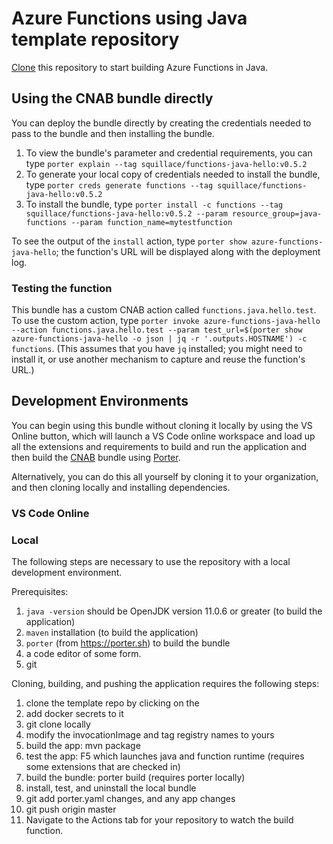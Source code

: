# Azure Functions using Java template repository

[Clone](https://help.github.com/en/github/creating-cloning-and-archiving-repositories/creating-a-repository-from-a-template) this repository to start building Azure Functions in Java. 

## Using the CNAB bundle directly

You can deploy the bundle directly by creating the credentials needed to pass to the bundle and then installing the bundle. 

1. To view the bundle's parameter and credential requirements, you can type `porter explain --tag squillace/functions-java-hello:v0.5.2` 
2. To generate your local copy of credentials needed to install the bundle, type `porter creds generate functions --tag squillace/functions-java-hello:v0.5.2`
3. To install the bundle, type `porter install -c functions --tag squillace/functions-java-hello:v0.5.2 --param resource_group=java-functions --param function_name=mytestfunction`

To see the output of the `install` action, type `porter show azure-functions-java-hello`; the function's URL will be displayed along with the deployment log.

### Testing the function

This bundle has a custom CNAB action called `functions.java.hello.test`. To use the custom action, type `porter invoke azure-functions-java-hello --action functions.java.hello.test --param test_url=$(porter show azure-functions-java-hello -o json | jq -r '.outputs.HOSTNAME') -c functions`. (This assumes that you have `jq` installed; you might need to install it, or use another mechanism to capture and reuse the function's URL.)

## Development Environments

You can begin using this bundle without cloning it locally by using the VS Online button, which will launch a VS Code online workspace and load up all the extensions and requirements to build and run the application and then build the [CNAB](https://cnab.io) bundle using [Porter](https://porter.sh).

Alternatively, you can do this all yourself by cloning it to your organization, and then cloning locally and installing dependencies.



### VS Code Online

### Local 

The following steps are necessary to use the repository with a local development environment. 

Prerequisites: 
1. `java -version` should be OpenJDK version 11.0.6 or greater (to build the application)
2. `maven` installation (to build the application)
3. `porter` (from https://porter.sh) to build the bundle
4. a code editor of some form.
5. git

Cloning, building, and pushing the application requires the following steps:

1. clone the template repo by clicking on the 
2. add docker secrets to it
3. git clone locally
4. modify the invocationImage and tag registry names to yours
5. build the app: mvn package
6. test the app: F5 which launches java and function runtime  (requires some extensions that are checked in)
7. build the bundle: porter build (requires porter locally)
8. install, test, and uninstall the local bundle
9. git add porter.yaml changes, and any app changes
10.	git push origin master
11.	Navigate to the Actions tab for your repository to watch the build function.




